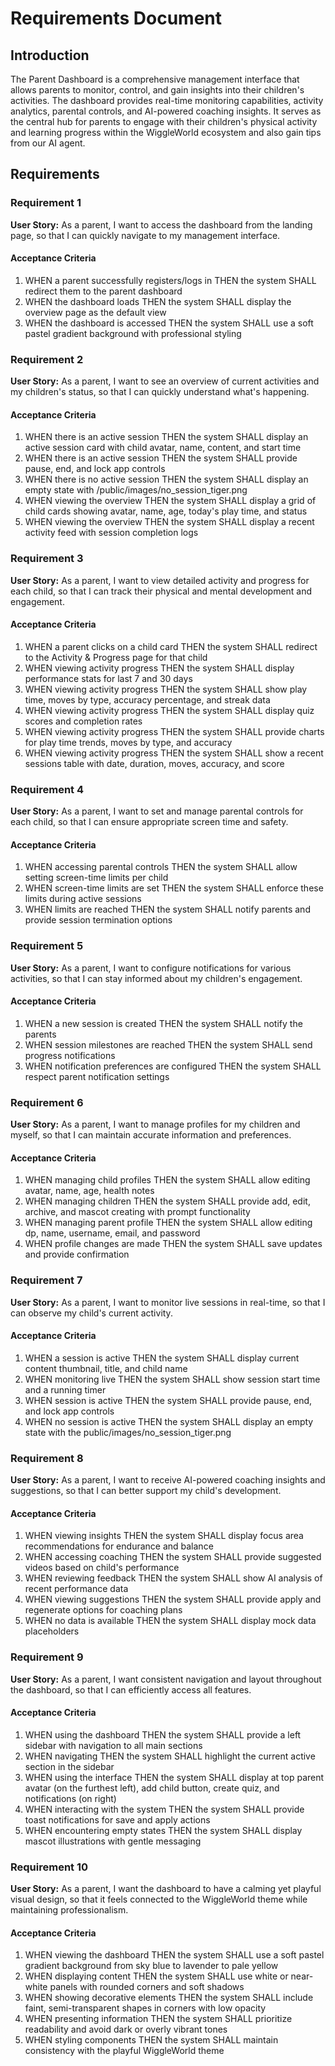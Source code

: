 # Requirements Document

## Introduction

The Parent Dashboard is a comprehensive management interface that allows parents to monitor, control, and gain insights into their children's activities. The dashboard provides real-time monitoring capabilities, activity analytics, parental controls, and AI-powered coaching insights. It serves as the central hub for parents to engage with their children's physical activity and learning progress within the WiggleWorld ecosystem and also gain tips from our AI agent.

## Requirements

### Requirement 1

**User Story:** As a parent, I want to access the dashboard from the landing page, so that I can quickly navigate to my management interface.

#### Acceptance Criteria

1. WHEN a parent successfully registers/logs in THEN the system SHALL redirect them to the parent dashboard
2. WHEN the dashboard loads THEN the system SHALL display the overview page as the default view
3. WHEN the dashboard is accessed THEN the system SHALL use a soft pastel gradient background with professional styling

### Requirement 2

**User Story:** As a parent, I want to see an overview of current activities and my children's status, so that I can quickly understand what's happening.

#### Acceptance Criteria

1. WHEN there is an active session THEN the system SHALL display an active session card with child avatar, name, content, and start time
2. WHEN there is an active session THEN the system SHALL provide pause, end, and lock app controls
3. WHEN there is no active session THEN the system SHALL display an empty state with /public/images/no_session_tiger.png
4. WHEN viewing the overview THEN the system SHALL display a grid of child cards showing avatar, name, age, today's play time, and status
5. WHEN viewing the overview THEN the system SHALL display a recent activity feed with session completion logs

### Requirement 3

**User Story:** As a parent, I want to view detailed activity and progress for each child, so that I can track their physical and mental development and engagement.

#### Acceptance Criteria

1. WHEN a parent clicks on a child card THEN the system SHALL redirect to the Activity & Progress page for that child
2. WHEN viewing activity progress THEN the system SHALL display performance stats for last 7 and 30 days
3. WHEN viewing activity progress THEN the system SHALL show play time, moves by type, accuracy percentage, and streak data
4. WHEN viewing activity progress THEN the system SHALL display quiz scores and completion rates
5. WHEN viewing activity progress THEN the system SHALL provide charts for play time trends, moves by type, and accuracy
6. WHEN viewing activity progress THEN the system SHALL show a recent sessions table with date, duration, moves, accuracy, and score

### Requirement 4

**User Story:** As a parent, I want to set and manage parental controls for each child, so that I can ensure appropriate screen time and safety.

#### Acceptance Criteria

1. WHEN accessing parental controls THEN the system SHALL allow setting screen-time limits per child
2. WHEN screen-time limits are set THEN the system SHALL enforce these limits during active sessions
3. WHEN limits are reached THEN the system SHALL notify parents and provide session termination options

### Requirement 5

**User Story:** As a parent, I want to configure notifications for various activities, so that I can stay informed about my children's engagement.

#### Acceptance Criteria

1. WHEN a new session is created THEN the system SHALL notify the parents
2. WHEN session milestones are reached THEN the system SHALL send progress notifications
3. WHEN notification preferences are configured THEN the system SHALL respect parent notification settings

### Requirement 6

**User Story:** As a parent, I want to manage profiles for my children and myself, so that I can maintain accurate information and preferences.

#### Acceptance Criteria

1. WHEN managing child profiles THEN the system SHALL allow editing avatar, name, age, health notes
2. WHEN managing children THEN the system SHALL provide add, edit, archive, and mascot creating with prompt functionality
3. WHEN managing parent profile THEN the system SHALL allow editing dp, name, username, email, and password
4. WHEN profile changes are made THEN the system SHALL save updates and provide confirmation

### Requirement 7

**User Story:** As a parent, I want to monitor live sessions in real-time, so that I can observe my child's current activity.

#### Acceptance Criteria

1. WHEN a session is active THEN the system SHALL display current content thumbnail, title, and child name
2. WHEN monitoring live THEN the system SHALL show session start time and a running timer
3. WHEN session is active THEN the system SHALL provide pause, end, and lock app controls
4. WHEN no session is active THEN the system SHALL display an empty state with the public/images/no_session_tiger.png

### Requirement 8

**User Story:** As a parent, I want to receive AI-powered coaching insights and suggestions, so that I can better support my child's development.

#### Acceptance Criteria

1. WHEN viewing insights THEN the system SHALL display focus area recommendations for endurance and balance
2. WHEN accessing coaching THEN the system SHALL provide suggested videos based on child's performance
3. WHEN reviewing feedback THEN the system SHALL show AI analysis of recent performance data
4. WHEN viewing suggestions THEN the system SHALL provide apply and regenerate options for coaching plans
5. WHEN no data is available THEN the system SHALL display mock data placeholders

### Requirement 9

**User Story:** As a parent, I want consistent navigation and layout throughout the dashboard, so that I can efficiently access all features.

#### Acceptance Criteria

1. WHEN using the dashboard THEN the system SHALL provide a left sidebar with navigation to all main sections
2. WHEN navigating THEN the system SHALL highlight the current active section in the sidebar
3. WHEN using the interface THEN the system SHALL display at top parent avatar (on the furthest left), add child button, create quiz, and notifications (on right)
4. WHEN interacting with the system THEN the system SHALL provide toast notifications for save and apply actions
5. WHEN encountering empty states THEN the system SHALL display mascot illustrations with gentle messaging

### Requirement 10

**User Story:** As a parent, I want the dashboard to have a calming yet playful visual design, so that it feels connected to the WiggleWorld theme while maintaining professionalism.

#### Acceptance Criteria

1. WHEN viewing the dashboard THEN the system SHALL use a soft pastel gradient background from sky blue to lavender to pale yellow
2. WHEN displaying content THEN the system SHALL use white or near-white panels with rounded corners and soft shadows
3. WHEN showing decorative elements THEN the system SHALL include faint, semi-transparent shapes in corners with low opacity
4. WHEN presenting information THEN the system SHALL prioritize readability and avoid dark or overly vibrant tones
5. WHEN styling components THEN the system SHALL maintain consistency with the playful WiggleWorld theme